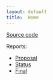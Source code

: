 ```yaml
---
layout: default
title:  Home
---
```


[Source code](https://github.com/kchian/MAI_Project)

Reports:

- [Proposal](proposal.html)
- [Status](status.html)
- [Final](final.html)

